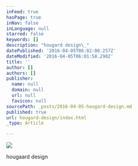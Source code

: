 ```yaml
---
inFeed: true
hasPage: true
inNav: false
inLanguage: null
starred: false
keywords: []
description: "hougard design\_"
datePublished: '2016-04-05T06:02:00.257Z'
dateModified: '2016-04-05T06:01:58.298Z'
title: ''
author: []
authors: []
publisher:
  name: null
  domain: null
  url: null
  favicon: null
sourcePath: _posts/2016-04-05-hougard-design.md
published: true
url: hougard-design/index.html
_type: Article

---
```

![](https://the-grid-user-content.s3-us-west-2.amazonaws.com/6fc87af1-1a5c-489e-a3fd-63a527b4c45f.jpg)

hougaard design